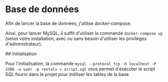 # Base de données

Afin de lancer la base de données, j'utilise docker-compose.

Ainsi, pour lancer MySQL, il suffit d'utiliser la commande `docker-compose up` (selon votre installation, avec ou sans besoin d'utiliser les privilèges d'administrateur).

## Initialisation

Pour l'initialisation, la commande `mysql --protocol tcp -h localhost -P 3306 -u user -p rentals < script.sql` vous permet d'éxécuter le script SQL fourni dans le projet pour initiliser les tables de la base.
